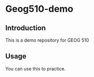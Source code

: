 # Geog510-demo
## Introduction

This is a demo repository for GEOG 510

## Usage

You can use this to practice.